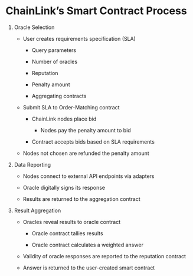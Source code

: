 # ChainLink’s Smart Contract Process

1.	Oracle Selection

    *	User creates requirements specification (SLA)

        *	Query parameters

        *	Number of oracles
        
        *	Reputation
        
        *	Penalty amount

        *	Aggregating contracts

    *	Submit SLA to Order-Matching contract

        *	ChainLink nodes place bid

            *	Nodes pay the penalty amount to bid

        *	Contract accepts bids based on SLA requirements

    *	Nodes not chosen are refunded the penalty amount

2.	Data Reporting

    *	Nodes connect to external API endpoints via adapters

    *	Oracle digitally signs its response

    *	Results are returned to the aggregation contract

3.	Result Aggregation

    *	Oracles reveal results to oracle contract

        *	Oracle contract tallies results

        *	Oracle contract calculates a weighted answer

    *	Validity of oracle responses are reported to the reputation contract

    *	Answer is returned to the user-created smart contract
